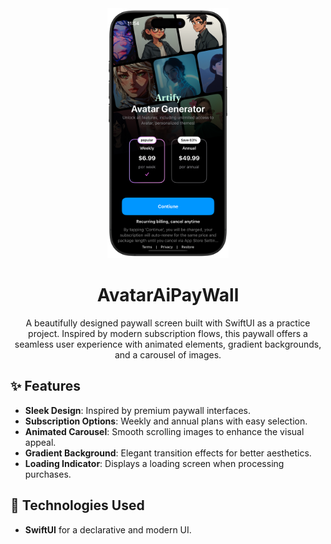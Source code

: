 
<div align="center">
  <img height="400" src="assets/screenshot.png" alt="ss">
  <h1><b>AvatarAiPayWall</b></h1>
  <p>A beautifully designed paywall screen built with SwiftUI as a practice project. Inspired by modern subscription flows, this paywall offers a seamless user experience with animated elements, gradient backgrounds, and a carousel of images.<br>
</div>

## ✨ Features
- **Sleek Design**: Inspired by premium paywall interfaces.
- **Subscription Options**: Weekly and annual plans with easy selection.
- **Animated Carousel**: Smooth scrolling images to enhance the visual appeal.
- **Gradient Background**: Elegant transition effects for better aesthetics.
- **Loading Indicator**: Displays a loading screen when processing purchases.
  
## 🚀 Technologies Used
- **SwiftUI** for a declarative and modern UI.
